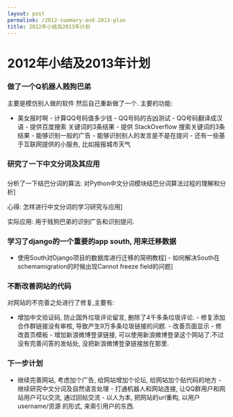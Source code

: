 ```yaml
---
layout: post
permalink: /2012-summary-and-2013-plan
title: 2012年小结及2013年计划
---
```


# 2012年小结及2013年计划 #


### 做了一个Q机器人贱狗巴弟 ###

主要是模仿别人做的软件
然后自己重新做了一个.  主要的功能:
 - 美女报时啊 - 计算QQ号码值多少钱 - QQ号码的吉凶测试 - QQ号码翻译成汉语 - 提供百度搜索 关键词的3条结果 - 提供 StackOverflow 搜索关键词的3条结果 - 能够识别一般的广告 - 能够识别别人的发言是不是在提问 - 还有一些基于互联网提供的小服务, 比如报报城市天气
### 研究了一下中文分词及其应用
 ###

分析了一下结巴分词的算法: 对Python中文分词模块结巴分词算法过程的理解和分析]

心得: 怎样进行中文分词的学习研究与应用]

实际应用: 用于贱狗巴弟的识别广告和识别提问.

### 学习了django的一个重要的app south, 用来迁移数据 ###
 - 使用South对Django项目的数据库进行迁移的简明教程] - 如何解决South在schemamigration的时候出现Cannot freeze field的问题]
###  不断改善网站的代码 ###

对网站的不完善之处进行了修复,主要有:
 - 增加中文验证码, 防止国外垃圾评论留言, 删除了4千多条垃圾评论. - 修复添加合作群链接没有审核, 导致产生9万多条垃圾链接的问题. - 改善页面显示 - 修改首页模板 - 增加新浪微博登录链接, 可以使用新浪微博登录这个网站了.不过没有完善问答的发帖处, 没把新浪微博登录链接放在那里.
### 下一步计划 ###
 - 继续完善网站, 考虑加个广告, 给网站增加个论坛, 给网站加个贴代码的地方 - 继续研究中文分词及自然语言处理 - 打通机器人和网站连接, 让QQ群用户和网站用户可以交流, 通过回帖交流 - 以人为本, 把网站的url重构, 以用户username/资源 的形式, 来索引用户的东西.